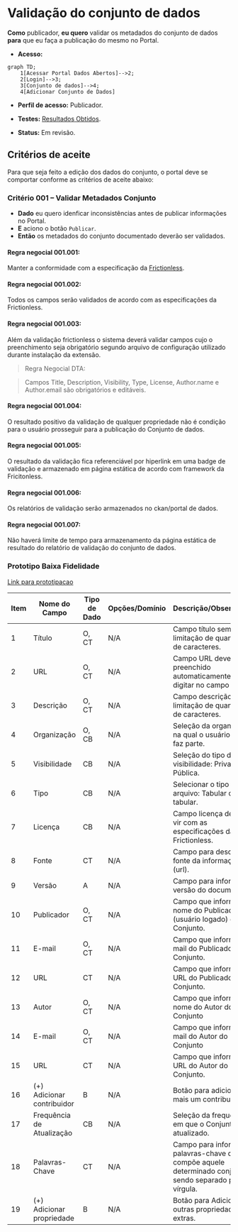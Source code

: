 # Validação do conjunto de dados

**Como** publicador, **eu quero**  validar os metadados do conjunto de dados  **para** que eu faça a publicação do mesmo no Portal.

- **Acesso:** 

```mermaid
graph TD;
    1[Acessar Portal Dados Abertos]-->2;
    2[Login]-->3;
    3[Conjunto de dados]-->4;
    4[Adicionar Conjunto de Dados]
```

- **Perfil de acesso:** Publicador. 

- **Testes:** [Resultados Obtidos](../../../testes/sprint_04/07_validacao_de_dados_do_conjunto_do_recurso_casos_de_teste/#resultados-obtidos).

- **Status:** Em revisão.

## Critérios de aceite
Para que seja feito a edição dos dados do conjunto, o portal deve se comportar conforme as critérios de aceite abaixo:

### **Critério 001 – Validar Metadados Conjunto**
- **Dado** eu quero idenficar inconsistências antes de publicar informações no Portal.
- **E** aciono o botão `Publicar`.
- **Então** os metadados do conjunto documentado deverão ser validados.

#### **Regra negocial 001.001**: 
Manter a conformidade com a especificação da [Frictionless](https://specs.frictionlessdata.io/#overview).

#### **Regra negocial 001.002**: 
Todos os campos serão validados de acordo com as especificações da Frictionless.

#### **Regra negocial 001.003**: 
Além da validação frictionless o sistema deverá validar campos cujo o preenchimento seja obrigatório segundo arquivo de configuração utilizado durante instalação da extensão.

> Regra Negocial DTA: 

> Campos Title, Description, Visibility, Type, License, Author.name e Author.email são obrigatórios e editáveis.

#### **Regra negocial 001.004**: 
O resultado positivo da validação de qualquer propriedade não é condição para o usuário prosseguir para a publicação do Conjunto de dados. 

#### **Regra negocial 001.005**: 
O resultado da validação fica referenciável por hiperlink em uma badge de validação e armazenado em página estática de acordo com framework da Fricitonless. 

#### **Regra negocial 001.006**: 
Os relatórios de validação serão armazenados no ckan/portal de dados.  

#### **Regra negocial 001.007**: 
Não haverá limite de tempo para armazenamento da página estática de resultado do relatório de validação do conjunto de dados.
 
### Prototipo Baixa Fidelidade

[Link para prototipacao](/assets/pdfs/prototipo_telas_ckan.pdf)

| Item | Nome do Campo              | Tipo de Dado | Opções/Domínio | Descrição/Observações                                                                                     |   |
|------|----------------------------|------------------|----------------|-----------------------------------------------------------------------------------------------------------|---|
| 1    | Título                     | O, CT            | N/A            | Campo título sem limitação de quantidade de caracteres.                                                   |   |
| 2    | URL                        | O, CT            | N/A            | Campo URL deverá ser preenchido automaticamente após digitar no campo título.                             |   |
| 3    | Descrição                  | O, CT            | N/A            | Campo descrição sem limitação de quantidade de caracteres.                                                |   |
| 4    | Organização                | O, CB            | N/A            | Seleção da organização na qual o usuário logado faz parte.                                                |   |
| 5    | Visibilidade               | CB               | N/A            | Seleção do tipo de visibilidade: Privada ou Pública.                                                      |   |
| 6    | Tipo                       | CB               | N/A            | Selecionar o tipo de arquivo: Tabular ou não tabular.                                                     |   |
| 7    | Licença                    | CB               | N/A            | Campo licença deverá vir com as especificações da Frictionless.                                           |   |
| 8    | Fonte                      | CT               | N/A            | Campo para descrever a fonte da informação (url).                                                         |   |
| 9    | Versão                     | A                | N/A            | Campo para informar a versão do documento.                                                                |   |
| 10   | Publicador                 | O, CT            | N/A            | Campo que informa o nome do Publicador (usuário logado) do Conjunto.                                      |   |
| 11   | E-mail                     | O, CT            | N/A            | Campo que informa o e-mail do Publicador do Conjunto.                                                     |   |
| 12   | URL                        | CT               | N/A            | Campo que informa a URL do Publicador do Conjunto.                                                        |   |
| 13   | Autor                      | O, CT            | N/A            | Campo que informa o nome do Autor do Conjunto                                                             |   |
| 14   | E-mail                     | O, CT            | N/A            | Campo que informa o e-mail do Autor do Conjunto                                                           |   |
| 15   | URL                        | CT               | N/A            | Campo que informa a URL do Autor do Conjunto.                                                             |   |
| 16   | (+) Adicionar contribuidor | B                | N/A            | Botão para adicionar mais um contribuidor.                                                                |   |
| 17   | Frequência de Atualização  | CB               | N/A            | Seleção da frequência em que o Conjunto será atualizado.                                                  |   |
| 18   | Palavras-Chave             | CT               | N/A            | Campo para informar as palavras-chave que compõe aquele determinado conjunto, sendo separado por vírgula. |   |
| 19   | (+) Adicionar propriedade  | B                | N/A            | Botão para Adicionar outras propriedades extras.                                                            |   |